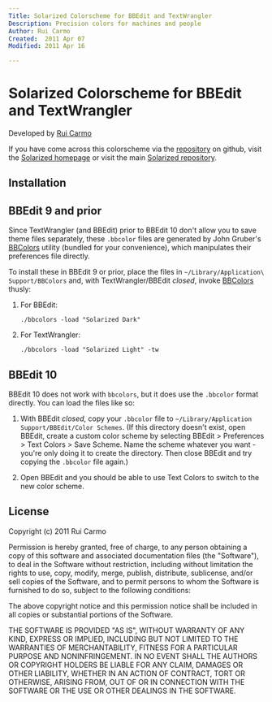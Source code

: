 ```yaml
---
Title: Solarized Colorscheme for BBEdit and TextWrangler
Description: Precision colors for machines and people
Author: Rui Carmo
Created:  2011 Apr 07
Modified: 2011 Apr 16

---
```


Solarized Colorscheme for BBEdit and TextWrangler
=================================================

Developed by [Rui Carmo](http://the.taoofmac.com)

If you have come across this colorscheme via the [repository] on 
github, visit the [Solarized homepage] or visit the main
[Solarized repository].

[repository]: https://github.com/rcarmo/textwrangler-bbedit-solarized
[Solarized homepage]:   http://ethanschoonover.com/solarized
[Solarized repository]: https://github.com/altercation/solarized

Installation
------------

BBEdit 9 and prior
------------------
Since TextWrangler (and BBEdit) prior to BBEdit 10 don't allow you to save theme files separately, these `.bbcolor` files are generated by John Gruber's [BBColors][b] utility (bundled for your convenience), which manipulates their preferences file directly.

To install these in BBEdit 9 or prior, place the files in `~/Library/Application\ Support/BBColors` and, with TextWrangler/BBEdit *closed*, invoke [BBColors][b] thusly:

1.  For BBEdit:

        ./bbcolors -load "Solarized Dark"

2.  For TextWrangler:

        ./bbcolors -load "Solarized Light" -tw

[b]:http://daringfireball.net/projects/bbcolors/

BBEdit 10
---------
BBEdit 10 does not work with `bbcolors`, but it does use the `.bbcolor` format directly. You can load the files like so:

1.  With BBEdit *closed*, copy your `.bbcolor` file to `~/Library/Application Support/BBEdit/Color Schemes`. (If this directory doesn't exist, open BBEdit, create a custom color scheme by selecting BBEdit > Preferences > Text Colors > Save Scheme. Name the scheme whatever you want - you're only doing it to create the directory.  Then close BBEdit and try copying the `.bbcolor` file again.) 

2.  Open BBEdit and you should be able to use Text Colors to switch to the new color scheme.  

License
-------
Copyright (c) 2011 Rui Carmo

Permission is hereby granted, free of charge, to any person obtaining a copy
of this software and associated documentation files (the "Software"), to deal
in the Software without restriction, including without limitation the rights
to use, copy, modify, merge, publish, distribute, sublicense, and/or sell
copies of the Software, and to permit persons to whom the Software is
furnished to do so, subject to the following conditions:

The above copyright notice and this permission notice shall be included in
all copies or substantial portions of the Software.

THE SOFTWARE IS PROVIDED "AS IS", WITHOUT WARRANTY OF ANY KIND, EXPRESS OR
IMPLIED, INCLUDING BUT NOT LIMITED TO THE WARRANTIES OF MERCHANTABILITY,
FITNESS FOR A PARTICULAR PURPOSE AND NONINFRINGEMENT. IN NO EVENT SHALL THE
AUTHORS OR COPYRIGHT HOLDERS BE LIABLE FOR ANY CLAIM, DAMAGES OR OTHER
LIABILITY, WHETHER IN AN ACTION OF CONTRACT, TORT OR OTHERWISE, ARISING FROM,
OUT OF OR IN CONNECTION WITH THE SOFTWARE OR THE USE OR OTHER DEALINGS IN
THE SOFTWARE.
